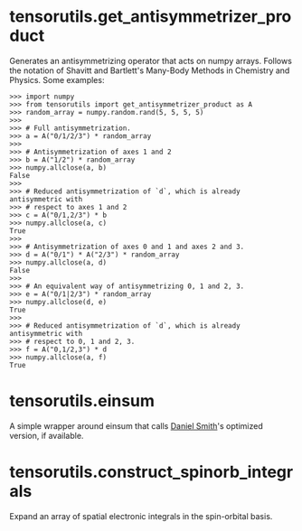 # tensorutils.get_antisymmetrizer_product
Generates an antisymmetrizing operator that acts on numpy arrays.  Follows the
notation of Shavitt and Bartlett's Many-Body Methods in Chemistry and Physics.
Some examples:
```
>>> import numpy
>>> from tensorutils import get_antisymmetrizer_product as A
>>> random_array = numpy.random.rand(5, 5, 5, 5)
>>> 
>>> # Full antisymmetrization.
>>> a = A("0/1/2/3") * random_array
>>> 
>>> # Antisymmetrization of axes 1 and 2
>>> b = A("1/2") * random_array
>>> numpy.allclose(a, b)
False
>>> 
>>> # Reduced antisymmetrization of `d`, which is already antisymmetric with
>>> # respect to axes 1 and 2
>>> c = A("0/1,2/3") * b
>>> numpy.allclose(a, c)
True
>>> 
>>> # Antisymmetrization of axes 0 and 1 and axes 2 and 3.
>>> d = A("0/1") * A("2/3") * random_array
>>> numpy.allclose(a, d)
False
>>> 
>>> # An equivalent way of antisymmetrizing 0, 1 and 2, 3.
>>> e = A("0/1|2/3") * random_array
>>> numpy.allclose(d, e)
True
>>> 
>>> # Reduced antisymmetrization of `d`, which is already antisymmetric with
>>> # respect to 0, 1 and 2, 3.
>>> f = A("0,1/2,3") * d
>>> numpy.allclose(a, f)
True

```

# tensorutils.einsum
A simple wrapper around einsum that calls
[Daniel Smith](https://github.com/dgasmith)'s optimized version, if available.

# tensorutils.construct_spinorb_integrals
Expand an array of spatial electronic integrals in the spin-orbital basis.

